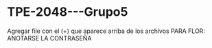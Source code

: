 # TPE-2048---Grupo5
Agregar file con el (+) que aparece arriba de los archivos
PARA FLOR: ANOTARSE LA CONTRASEÑA
